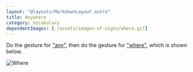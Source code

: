 ```yaml
---
layout: "@layouts/MarkdownLayout.astro"
title: Anywhere
category: Vocabulary
dependentImages: [./assets/images-of-signs/where.gif]
---
```


Do the gesture for ["any"](./any),
then do the gesture for ["where"](./where), which is shown below.

![Where](@signs/where.gif)

